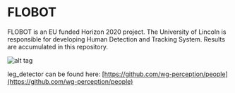 # FLOBOT

FLOBOT is an EU funded Horizon 2020 project. The University of Lincoln is responsible for developing Human Detection and Tracking System. Results are accumulated in this repository.

![alt tag](https://github.com/LCAS/FLOBOT/blob/master/flobot_uol_uml.png)

leg_detector can be found here: [https://github.com/wg-perception/people](https://github.com/wg-perception/people)
